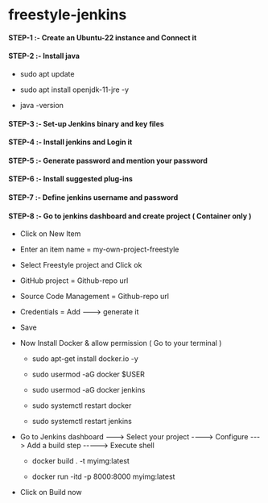 # freestyle-jenkins


#### STEP-1 :- Create an Ubuntu-22 instance and Connect it

#### STEP-2 :-  Install java

- sudo apt update

- sudo apt install openjdk-11-jre -y

- java -version

#### STEP-3 :-  Set-up Jenkins binary and key files

#### STEP-4 :-  Install jenkins and Login it

#### STEP-5 :-  Generate password and mention your password

#### STEP-6 :-  Install suggested plug-ins

#### STEP-7 :-  Define jenkins username and password

#### STEP-8 :-  Go to jenkins dashboard and create project ( Container only )

  - Click on New Item
    
  - Enter an item name = my-own-project-freestyle

  - Select Freestyle project and  Click ok

  - GitHub project = Github-repo url

  - Source Code Management = Github-repo url

  - Credentials  =  Add --->  generate it

  - Save

  - Now Install Docker & allow permission ( Go to your terminal )
    
      - sudo apt-get install docker.io -y
   
      - sudo usermod -aG docker $USER
   
      - sudo usermod -aG docker jenkins
   
      - sudo systemctl restart docker
   
      - sudo systemctl restart jenkins
        

  - Go to Jenkins dashboard  --->  Select your project  ---->  Configure  --->  Add a build step -----> Execute shell

      - docker build . -t myimg:latest
   
      - docker run -itd -p 8000:8000 myimg:latest
        

  - Click on Build now
   

